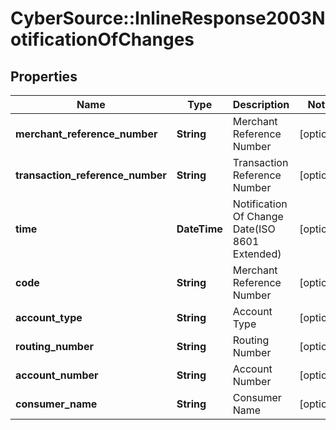 # CyberSource::InlineResponse2003NotificationOfChanges

## Properties
Name | Type | Description | Notes
------------ | ------------- | ------------- | -------------
**merchant_reference_number** | **String** | Merchant Reference Number | [optional] 
**transaction_reference_number** | **String** | Transaction Reference Number | [optional] 
**time** | **DateTime** | Notification Of Change Date(ISO 8601 Extended) | [optional] 
**code** | **String** | Merchant Reference Number | [optional] 
**account_type** | **String** | Account Type | [optional] 
**routing_number** | **String** | Routing Number | [optional] 
**account_number** | **String** | Account Number | [optional] 
**consumer_name** | **String** | Consumer Name | [optional] 


